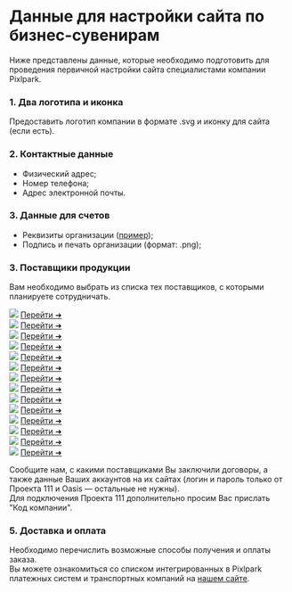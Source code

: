 # Данные для настройки сайта по бизнес-сувенирам
Ниже представлены данные, которые необходимо подготовить для проведения первичной настройки сайта специалистами компании Pixlpark.<br>

<div class="gifts-data--wrapper">

### 1. Два логотипа и иконка
Предоставить логотип компании в формате .svg и иконку для сайта (если есть).

### 2. Контактные данные
<div class="gifts--contacts-list">

* Физический адрес;
* Номер телефона;
* Адрес электронной почты.

</div>

### 3. Данные для счетов

   <div class="gifts--contacts-list">

   * Реквизиты организации ([пример](https://gifts.pixlpark.ru/requisites));
   * Подпись и печать организации (формат: .png);

   </div>

### 3. Поставщики продукции
Вам необходимо выбрать из списка тех поставщиков, с которыми планируете сотрудничать.<br>

<div class="gifts-data--catalog-list">
<div class="gifts-data--catalog-item">
<img src="../_media/misc/catalog_1.png"> <a href="https://gifts.ru/">Перейти ➜</a> </div>
<div class="gifts-data--catalog-item">
<img src="../_media/misc/catalog_2.png"> <a href="https://happygifts.ru/">Перейти ➜</a> </div>
<div class="gifts-data--catalog-item">
<img src="../_media/misc/catalog_3.png"> <a href="https://www.oasiscatalog.com/">Перейти ➜</a> </div>
<div class="gifts-data--catalog-item">
<img src="../_media/misc/catalog_4.png"> <a href="https://www.oceangifts.ru/">Перейти ➜</a> </div>
<div class="gifts-data--catalog-item">
<img src="../_media/misc/catalog_5.png"> <a href="https://www.stan.su/">Перейти ➜</a> </div>
<div class="gifts-data--catalog-item">
<img src="../_media/misc/catalog_6.png"> <a href="https://xindaorussia.ru/">Перейти ➜</a> </div>
<div class="gifts-data--catalog-item">
<img src="../_media/misc/catalog_7.png"> <a href="https://portobello.ru/">Перейти ➜</a> </div>
<div class="gifts-data--catalog-item">
<img src="../_media/misc/catalog_8.png"> <a href="https://midoceanbrands.ru/">Перейти ➜</a> </div>
<div class="gifts-data--catalog-item">
<img src="../_media/misc/catalog_9.png"> <a href="https://vivagifts.ru/">Перейти ➜</a> </div>
<div class="gifts-data--catalog-item">
<img src="../_media/misc/catalog_10.png"> <a href="https://topcatalog.ru/">Перейти ➜</a> </div>
<div class="gifts-data--catalog-item">
<img src="../_media/misc/catalog_11.png"> <a href="https://artbottle.ru/">Перейти ➜</a> </div>
<div class="gifts-data--catalog-item">
<img src="../_media/misc/catalog_12.png"> <a href="https://printsklad.ru/">Перейти ➜</a> </div>
<div class="gifts-data--catalog-item">
<img src="../_media/misc/catalog_13.png"> <a href="https://artegifts.by/">Перейти ➜</a> </div>
<div class="gifts-data--catalog-item">
<img src="../_media/misc/catalog_14.png"> <a href="https://www.center-prestige.ru/">Перейти ➜</a> </div>
</div>

Сообщите нам, с какими поставщиками Вы заключили договоры, а также данные Ваших аккаунтов на их сайтах (логин и пароль только от Проекта 111 и Oasis — остальные не нужны). <br>
Для подключения Проекта 111 дополнительно просим Вас прислать "Код компании". <br>

### 5. Доставка и оплата
Необходимо перечислить возможные способы получения и оплаты заказа.<br>
Вы можете ознакомиться со списком интегрированных в Pixlpark платежных систем и транспортных компаний на [нашем сайте](https://pixlpark.ru/misc/shippings-and-payments).<br>

</div>